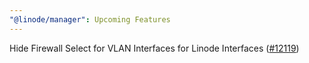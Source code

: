 ```yaml
---
"@linode/manager": Upcoming Features
---
```


Hide Firewall Select for VLAN Interfaces for Linode Interfaces ([#12119](https://github.com/linode/manager/pull/12119))
